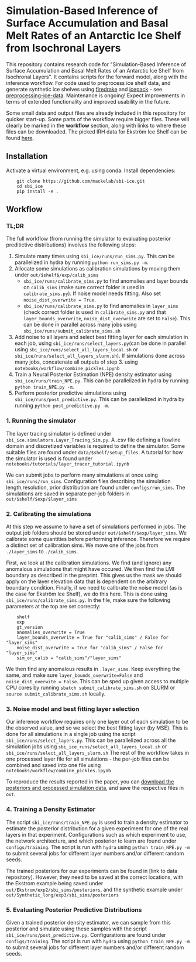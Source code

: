# Simulation-Based Inference of Surface Accumulation and Basal Melt Rates of an Antarctic Ice Shelf from Isochronal Layers

This repository contains research code for "Simulation-Based Inference of Surface Accumulation and Basal Melt Rates of an Antarctic Ice Shelf from Isochronal Layers". It contains scripts for the forward model, along with the inference workflow. For code used to preprocess ice shelf data, and generate synthetic ice shelves using [firedrake](https://www.firedrakeproject.org) and [icepack](https://icepack.github.io) - see [preprocessing-ice-data](https://github.com/mackelab/preprocessing-ice-data/). 
Maintenance is ongoing! Expect improvements in terms of extended functionality and improved usability in the future.

Some small data and output files are already included in this repository for quicker start-up. Some parts of the workflow require bigger files. These will clearly be marked in the **workflow** section, along with links to where these files can be downloaded.
The picked IRH data for Ekström Ice Shelf can be found [here](https://doi.pangaea.de/10.1594/PANGAEA.965143).

## Installation
Activate a virtual environment, e.g. using conda. Install dependencies:
```
    git clone https://github.com/mackelab/sbi-ice.git
    cd sbi_ice
    pip install -e .
```

## Workflow

### TL;DR
The full workflow (from running the simulator to evaluating posterior preditictive distributions) involves the following steps:
1. Simulate many times using `sbi_ice/runs/run_sims.py`. This can be parallelized in hydra by running `python run_sims.py -m`.
2. Allocate some simulations as calibration simulations by moving them under `out/$shelf$/exp/calib_sims`
    - `sbi_ice/runs/calibrate_sims.py` to find anomalies and layer bounds on `calib_sims` (make sure correct folder is used in `calibrate_sims.py`). If noise model needs fitting. Also set `noise_dist_overwrite = True`.
    - `sbi_ice/runs/calibrate_sims.py` to find anomalies in `layer_sims` (check correct folder is used in `calibrate_sims.py` and that `layer_bounds_overwrite`, `noise_dist_overwrite` are set to `False`). This can be done in parallel across many jobs using `sbi_ice/runs/submit_calibrate_sims.sh`
3. Add noise to all layers and select best fitting layer for each simulation in each job, using `sbi_ice/runs/select_layers.py`(can be done in parallel using `sbi_ice/runs/select_all_layers_local.sh` or `sbi_ice/runs/select_all_layers_slurm.sh`). If simulations done across many jobs, concatenate all outputs of step 3. using `notebooks/workflow/combine_pickles.ipynb`
4. Train a Neural Posterior Estimation (NPE) density estimator using `sbi_ice/runs/train_NPE.py`. This can be parallelized in hydra by running `python train_NPE.py -m`.
5. Perform posterior predictive simulations using `sbi_ice/runs/post_predictive.py`. This can be parallelized in hydra by running `python post_predictive.py -m`.




### 1. Running the simulator

The layer tracing simulator is defined under `sbi_ice.simulators.Layer_Tracing_Sim.py`.
A .csv file defining a flowline domain and discretized variables is required to define the simulator. Some suitable files are found under `data/$shelf/setup_files`.
A tutorial for how the simulator is used is found under `notebooks/tutorials/layer_tracer_tutorial.ipynb`

We can submit jobs to perform many simulations at once using `sbi_ice/runs/run_sims`. Configuration files describing the simulation length,resolution, prior distribution are found under `configs/run_sims`. The simulations are saved in separate per-job folders in `out/$shelf/$exp/$layer_sims`

### 2. Calibrating the simulations

At this step we assume to have a set of simulations performed in jobs. The output job folders should be stored under `out/$shelf/$exp/layer_sims`. We calibrate some quantities before performing inference. Therefore we require a distinct set of calibration sims. We move one of the jobs from `./layer_sims` to `./calib_sims`.

First, we look at the calibration simulations. We find (and ignore) any anomalous simulations that might have occured. We then find the LMI boundary as described in the preprint. This gives us the mask we should apply on the layer elevation data that is dependent on the arbitrary boundary condition. Finally, if we need to calibrate the noise model (as is the case for Ekström Ice Shelf), we do this here. This is done using `sbi_ice/runs/calibrate_sims.py`. In the file, make sure the following parameters at the top are set correctly:
```
    shelf
    exp
    gt_version
    anomalies_overwrite = True
    layer_bounds_overwrite = True for "calib_sims" / False for "layer_sims"
    noise_dist_overwrite = True for "calib_sims" / False for "layer_sims"
    sim_or_calib = "calib_sims"/"layer_sims"
```

We then find any anomalous results in `.layer_sims`. Keep everything the same, and make sure `layer_bounds_overwrite=False` and `noise_dist_overwite = False`. This can be sped up given access to multiple CPU cores by running `sbatch submit_calibrate_sims.sh` on SLURM or `source submit_calibrate_sims.sh` locally.

### 3. Noise model and best fitting layer selection

Our inference workflow requires only one layer out of each simulation to be the observed value, and so we select the best fitting layer (by MSE). This is done for all simulations in a single job using the script `sbi_ice/runs/select_layers.py`. This can be parallelized across all the simulation jobs using `sbi_ice_runs/select_all_layers_local.sh` or `sbi_ice/runs/select_all_layers_slurm.sh`
The rest of the workflow takes in one processed layer file for all simulations - the per-job files can be combined and saved into one file using `notebooks/workflow/combine_pickles.ipynb`

To reproduce the results reported in the paper, you can [download the posteriors and processed simulation data](https://doi.org/doi:10.5281/zenodo.10245153), and save the respective files in `out`.


### 4. Training a Density Estimator

The script `sbi_ice/runs/train_NPE.py` is used to train a density estimator to estimate the posterior distribution for a given experiment for one of the real layers in that experiment. Configurations such as which experiment to use, the network architecture, and which posterior to learn are found under `configs/training`. The script is run with `hydra` using `python train_NPE.py -m` to submit several jobs for different layer numbers and/or different random seeds.

The trained posteriors for our experiments can be found in [link to data repository]. However, they need to be saved at the correct locations, with the Ekstrom example being saved under `out/Ekstrom/exp2/sbi_sims/posteriors`, and the synthetic example under `out/Synthetic_long/exp3/sbi_sims/posteriors`

### 5. Evaluating Posterior Predictive Distributions

Given a trained posterior density estimator, we can sample from this posterior and simulate using these samples with the script `sbi_ice/runs/post_predictive.py`. Configurations are found under `configs/training`. The script is run with `hydra` using `python train_NPE.py -m` to submit several jobs for different layer numbers and/or different random seeds.
